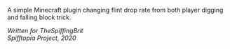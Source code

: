 A simple Minecraft plugin changing flint drop rate from both player digging and falling block trick.

*Written for TheSpiffingBrit*  
*Spifftopia Project, 2020*
